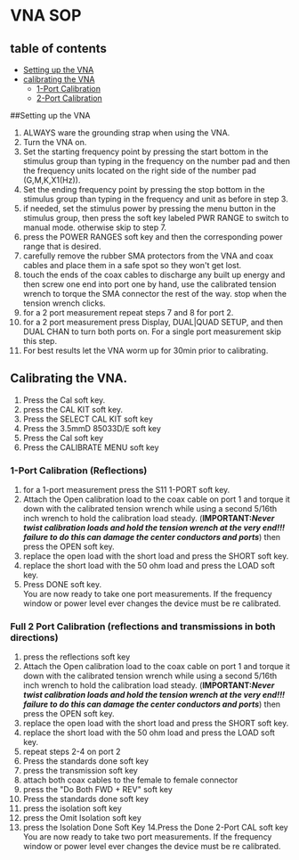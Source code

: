 # VNA SOP

## table of contents

 * [Setting up the VNA](https://github.com/psu-epl/psu-epl.github.com/wiki/Vector-Network-Analyzer-(VNA)#setting-up-the-vna)
 * [calibrating the VNA](https://github.com/psu-epl/psu-epl.github.com/wiki/Vector-Network-Analyzer-%28VNA%29/_edit#calibrating-the-vna)
    * [1-Port Calibration](https://github.com/psu-epl/psu-epl.github.com/wiki/Vector-Network-Analyzer-%28VNA%29/_edit#1-port-calibration-reflections)
    * [2-Port Calibration](https://github.com/psu-epl/psu-epl.github.com/wiki/Vector-Network-Analyzer-%28VNA%29/_edit#full-2-port-calibration-reflections-and-transmissions-in-both-directions)

##Setting up the VNA

1. ALWAYS ware the grounding strap when using the VNA.
2. Turn the VNA on.
3. Set the starting frequency point by pressing the start bottom in the stimulus group than typing in the frequency on the number pad and then the frequency units located on the right side of the number pad (G,M,K,X1(Hz)).
4. Set the ending frequency point by pressing the stop bottom in the stimulus group than typing in the frequency and unit as before in step 3.
5. if needed, set the stimulus power by pressing the menu button in the stimulus group, then press the soft key labeled PWR RANGE to switch to manual mode. otherwise skip to step 7.
6. press the POWER RANGES soft key and then the corresponding power range that is desired.
7. carefully remove the rubber SMA protectors from the VNA and coax cables and place them in a safe spot so they won't get lost.
8. touch the ends of the coax cables to discharge any built up energy and then screw one end into port one by hand, use the calibrated tension wrench to torque the SMA connector the rest of the way. stop when the tension wrench clicks.
9. for a 2 port measurement repeat steps 7 and 8 for port 2.
10. for a 2 port measurement press Display, DUAL|QUAD SETUP, and then DUAL CHAN to turn both ports on. For a single port measurement skip this step.
11. For best results let the VNA worm up for 30min prior to calibrating.<br>

## Calibrating the VNA.
1. Press the Cal soft key.
2. press the CAL KIT soft key.
3. Press the SELECT CAL KIT soft key
4. Press the 3.5mmD 85033D/E soft key
5. Press the Cal soft key
6. Press the CALIBRATE MENU soft key

### 1-Port Calibration (Reflections)
1. for a 1-port measurement press the S11 1-PORT soft key.
2. Attach the Open calibration load to the coax cable on port 1 and torque it down with the calibrated tension wrench while using a second 5/16th inch wrench to hold the calibration load steady. (**IMPORTANT:_Never twist calibration loads and hold the tension wrench at the very end!!! failure to do this can damage the center conductors and ports_**) then press the OPEN soft key.
3. replace the open load with the short load and press the SHORT soft key.
4. replace the short load with the 50 ohm load and press the LOAD soft key.
5. Press DONE soft key.<br>
You are now ready to take one port measurements.
If the frequency window or power level ever changes the device must be re calibrated.

### Full 2 Port Calibration (reflections and transmissions in both directions)
1. press the reflections soft key
2. Attach the Open calibration load to the coax cable on port 1 and torque it down with the calibrated tension wrench while using a second 5/16th inch wrench to hold the calibration load steady. (**IMPORTANT:_Never twist calibration loads and hold the tension wrench at the very end!!! failure to do this can damage the center conductors and ports_**) then press the OPEN soft key.
3. replace the open load with the short load and press the SHORT soft key.
4. replace the short load with the 50 ohm load and press the LOAD soft key.
5. repeat steps 2-4 on port 2
6. Press the standards done soft key
7. press the transmission soft key
8. attach both coax cables to the female to female connector
9. press the "Do Both FWD + REV" soft key
10. Press the standards done soft key
11. press the isolation soft key
12. press the Omit Isolation soft key
13. press the Isolation Done Soft Key
14.Press the Done 2-Port CAL soft key<br>
You are now ready to take two port measurements.
If the frequency window or power level ever changes the device must be re calibrated.